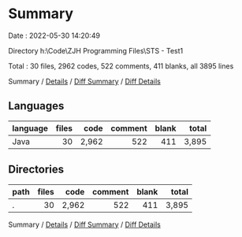 # Summary

Date : 2022-05-30 14:20:49

Directory h:\Code\ZJH Programming Files\STS - Test1

Total : 30 files,  2962 codes, 522 comments, 411 blanks, all 3895 lines

Summary / [Details](details.md) / [Diff Summary](diff.md) / [Diff Details](diff-details.md)

## Languages
| language | files | code | comment | blank | total |
| :--- | ---: | ---: | ---: | ---: | ---: |
| Java | 30 | 2,962 | 522 | 411 | 3,895 |

## Directories
| path | files | code | comment | blank | total |
| :--- | ---: | ---: | ---: | ---: | ---: |
| . | 30 | 2,962 | 522 | 411 | 3,895 |

Summary / [Details](details.md) / [Diff Summary](diff.md) / [Diff Details](diff-details.md)